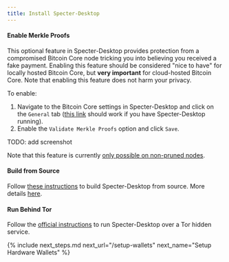 ```yaml
---
title: Install Specter-Desktop
---
```


#### Enable Merkle Proofs
This optional feature in Specter-Desktop provides protection from a compromised Bitcoin Core node tricking you into believing you received a fake payment. Enabling this feature should be considered "nice to have" for locally hosted Bitcoin Core, but **very important** for cloud-hosted Bitcoin Core. Note that enabling this feature does not harm your privacy.

To enable:

1. Navigate to the Bitcoin Core settings in Specter-Desktop and click on the `General` tab ([this link](http://localhost:25441/settings/general) should work if you have Specter-Desktop running).
1. Enable the `Validate Merkle Proofs` option and click `Save`.

TODO: add screenshot

Note that this feature is currently [only possible on non-pruned nodes](https://github.com/cryptoadvance/specter-desktop/pull/334#issuecomment-685981023).

#### Build from Source
Follow [these instructions](https://github.com/cryptoadvance/specter-desktop#how-to-run) to build Specter-Desktop from source.
More details [here](https://github.com/cryptoadvance/specter-desktop/blob/master/DEVELOPMENT.md).

#### Run Behind Tor
Follow the [official instructions](https://github.com/cryptoadvance/specter-desktop/blob/master/docs/tor.md) to run Specter-Desktop over a Tor hidden service.

{% include next_steps.md next_url="/setup-wallets" next_name="Setup Hardware Wallets" %}
